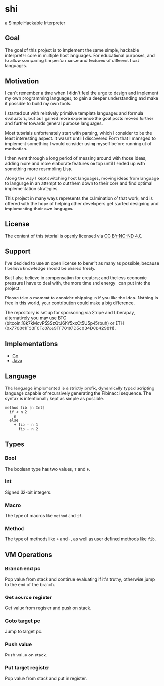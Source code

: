 # shi
a Simple Hackable Interpreter

## Goal
The goal of this project is to implement the same simple, hackable interpreter core in multiple host languages. For educational purposes, and to allow comparing the performance and features of different host languages.

## Motivation
I can't remember a time when I didn't feel the urge to design and implement my own programming languages, to gain a deeper understanding and make it possible to build my own tools.

I started out with relatively primitive template languages and formula evaluators, but as I gained more experience the goal posts moved further and further towards general purpose languages.

Most tutorials unfortunately start with parsing, which I consider to be the least interesting aspect. It wasn't until I discovered Forth that I managed to implement something I would consider using myself before running ut of motivation.

I then went through a long period of messing around with those ideas, adding more and more elaborate features on top until I ended up with something more resembling Lisp.

Along the way I kept switching host languages, moving ideas from language to language in an attempt to cut them down to their core and find optimal implementation strategies.

This project in many ways represents the culmination of that work, and is offered with the hope of helping other developers get started designing and implementing their own languges.

## License
The content of this tutorial is openly licensed via [CC BY-NC-ND 4.0](https://creativecommons.org/licenses/by-nc-nd/4.0/).

## Support
I've decided to use an open license to benefit as many as possible, because I believe knowledge should be shared freely.

But I also believe in compensation for creators; and the less economic pressure I have to deal with, the more time and energy I can put into the project.

Please take a moment to consider chipping in if you like the idea. Nothing is free in this world, your contribution could make a big difference.

The repository is set up for sponsoring via Stripe and Liberapay, alternatively you may use BTC (bitcoin:18k7kMcvPSSSzQtJ6hY5xxCt5U5p45rbuh) or ETH (0x776001F33F6Fc07ce9FF70187D5c034DCb429811). 

## Implementations

- [Go](https://github.com/codr7/shi-go)
- [Java](https://github.com/codr7/shi-java)

## Language
The language implemented is a strictly prefix, dynamically typed scripting language capable of recursively generating the Fibinacci sequence. The syntax is intentionally kept as simple as possible.

```
method fib [n Int]
  if < n 2
    n
  else
    + fib - n 1
      fib - n 2
```

## Types

### Bool
The boolean type has two values, `T` and `F`.

### Int
Signed 32-bit integers.

### Macro
The type of macros like `method` and `if`.

### Method
The type of methods like `+` and `-`, as well as user defined methods like `fib`.

## VM Operations

### Branch end pc
Pop value from stack and continue evaluating if it's truthy, otherwise jump to the end of the branch.

### Get source register
Get value from register and push on stack.

### Goto target pc
Jump to target pc.

### Push value
Push value on stack.

### Put target register
Pop value from stack and put in register.